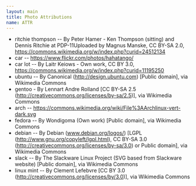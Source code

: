 ```yaml
---
layout: main
title: Photo Attributions
name: ATTR
---
```


* ritchie thompson -- By Peter Hamer - Ken Thompson (sitting) and Dennis Ritchie at PDP-11Uploaded by Magnus Manske, CC BY-SA 2.0, https://commons.wikimedia.org/w/index.php?curid=24512134
* car -- https://www.flickr.com/photos/hahatango/
* car lot -- By Laitr Keiows - Own work, CC BY 3.0, https://commons.wikimedia.org/w/index.php?curid=11195250
* ubuntu -- By Canonical (http://design.ubuntu.com) [Public domain], via Wikimedia Commons
* gentoo - By Lennart Andre Rolland [CC BY-SA 2.5 (http://creativecommons.org/licenses/by-sa/2.5)], via Wikimedia Commons
* arch -- https://commons.wikimedia.org/wiki/File%3AArchlinux-vert-dark.svg
* fedora -- By Wondigoma (Own work) [Public domain], via Wikimedia Commons
* debian -- By Debian (www.debian.org/logos/) [LGPL (http://www.gnu.org/copyleft/lgpl.html), CC BY-SA 3.0 (http://creativecommons.org/licenses/by-sa/3.0) or Public domain], via Wikimedia Commons
* slack -- By The Slackware Linux Project (SVG based from Slackware website) [Public domain], via Wikimedia Commons
* linux mint -- By Clement Lefebvre [CC BY 3.0 (http://creativecommons.org/licenses/by/3.0)], via Wikimedia Commons

